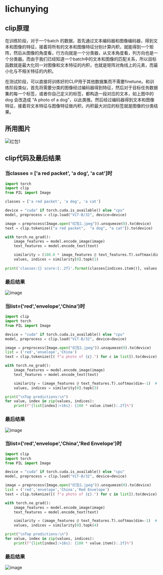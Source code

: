 # lichunying
## clip原理
在训练阶段，对于一个batch 的数据，首先通过文本编码器和图像编码器，得到文本和图像的特征，接着将所有的文本和图像特征分别计算内积，就能得到一个矩阵，然后从图像的角度看，行方向就是一个分类器，从文本角度看，列方向也是一个分类器。而由于我们已经知道一个batch中的文本和图像的匹配关系，所以目标函数就是最大化同一对图像和文本特征的内积，也就是矩阵对角线上的元素，而最小化与不相关特征的内积。

在测试阶段，可以直接将训练好的CLIP用于其他数据集而不需要finetune。和训练阶段类似，首先将需要分类的图像经过编码器得到特征，然后对于目标任务数据集的每一个标签，或者你自己定义的标签，都构造一段对应的文本，如上图中的 dog 会改造成 “A photo of a dog”，以此类推。然后经过编码器得到文本和图像特征，接着将文本特征与图像特征做内积，内积最大对应的标签就是图像的分类结果。

## 所用图片
![红包1](https://user-images.githubusercontent.com/128216499/227192980-ffeab773-c45e-4ddb-8960-b88a1d0703c2.jpeg)

## clip代码及最后结果
### 当classes = ['a red packet', 'a dog', 'a cat']时
```python
import torch
import clip
from PIL import Image

classes = ['a red packet', 'a dog', 'a cat']

device = "cuda" if torch.cuda.is_available() else "cpu"
model, preprocess = clip.load("ViT-B/32", device=device)

image = preprocess(Image.open("红包1.jpeg")).unsqueeze(0).to(device)
text = clip.tokenize(["a red packet",  "a dog", "a cat"]).to(device)

with torch.no_grad():
    image_features = model.encode_image(image)
    text_features = model.encode_text(text)

    similarity = (100.0 * image_features @ text_features.T).softmax(dim=-1)  # 对图像描述和图像特征
    values, indices = similarity[0].topk(1)
  
print('classes:{} score:{:.2f}'.format(classes[indices.item()], values.item()))
```

### 最后结果
![image](https://user-images.githubusercontent.com/128216499/227191828-b7e41bb6-990a-41d1-a91c-383d36881742.png)

### 当list=('red','envelope','China')时
```python
import clip
import torch
from PIL import Image

device = "cuda" if torch.cuda.is_available() else "cpu"
model, preprocess = clip.load("ViT-B/32", device=device)

image = preprocess(Image.open("红包1.jpeg")).unsqueeze(0).to(device)
list = ('red','envelope','China')
text = clip.tokenize([( f"a photo of {c}.") for c in list]).to(device)

with torch.no_grad():
    image_features = model.encode_image(image)
    text_features = model.encode_text(text)

    similarity = (image_features @ text_features.T).softmax(dim=-1)  # 对图像描述和图像特征
    values, indices = similarity[0].topk(3)

print("\nTop predictions:\n")
for value, index in zip(values, indices):
    print(f"{list[index]:>16s}: {100 * value.item():.2f}%")
```

### 最后结果
![image](https://user-images.githubusercontent.com/128216499/227190653-078240d0-05e3-4424-bd12-d4bdb11e20cb.png)



### 当list=('red','envelope','China','Red Envelope')时
```python
import clip
import torch
from PIL import Image

device = "cuda" if torch.cuda.is_available() else "cpu"
model, preprocess = clip.load("ViT-B/32", device=device)

image = preprocess(Image.open("红包1.jpeg")).unsqueeze(0).to(device)
list = ('red','envelope','China','Red Envelope')
text = clip.tokenize([( f"a photo of {c}.") for c in list]).to(device)

with torch.no_grad():
    image_features = model.encode_image(image)
    text_features = model.encode_text(text)

    similarity = (image_features @ text_features.T).softmax(dim=-1)  # 对图像描述和图像特征
    values, indices = similarity[0].topk(4)

print("\nTop predictions:\n")
for value, index in zip(values, indices):
    print(f"{list[index]:>16s}: {100 * value.item():.2f}%")
```



### 最后结果
![image](https://user-images.githubusercontent.com/128216499/227189841-bf4195cd-ae49-4ea1-a70d-ab1dec57e4de.png)
